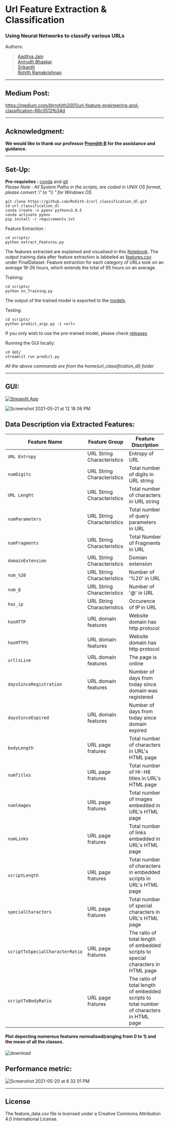 # Url Feature Extraction & Classification  
### Using Neural Networks to classify various URLs  
  
Authors:  
> [Aaditya Jain](https://github.com/aadityajain1)    
> [Anirudh Bhaskar](https://github.com/AnirudhBhaskar21)    
> [Srikanth]( https://github.com/Srikanth-AIE)    
> [Rohith Ramakrishnan](https://github.com/Rohith-2)
<hr style=\"border:0.5px solid gray\"> </hr>

## Medium Post:
https://medium.com/@rrohith2001/url-feature-engineering-and-classification-66c0512fb34d  
<hr style=\"border:0.5px solid gray\"> </hr>  

## Acknowledgment:  
__We would like to thank our professor [Premjith B](https://github.com/premjithb) for the assistance and guidance.__  
 <hr style=\"border:0.5px solid gray\"> </hr> 
 
## Set-Up:  
__Pre-requisites :__ [conda](https://repo.anaconda.com/) and [git](https://git-scm.com/)     
*Please Note : All System Paths in the scripts, are coded in UNIX OS format, please convert '/' to "\\\ " for Windows OS.*
```
git clone https://github.com/Rohith-2/url_classification_dl.git
cd url_classification_dl
conda create -n pyenv python=3.8.5
conda activate pyenv
pip install -r requirements.txt
```
Feature Extraction :    
```
cd scripts/
python extract_Features.py
```
The features extracted are explained and visualised in this [Notebook](https://github.com/Rohith-2/url_classification_dl/blob/main/Notebook/DataProcessing.ipynb). The output training data after feature extraction is labbeled as [features.csv](https://github.com/Rohith-2/url_classification_dl/blob/main/FinalDataset/feature.csv) under FinalDataset. Feature extraction for each category of URLs took on an average 18-26 hours, which extends the total of 95 hours on an average.  
  
Training:
```
cd scripts/
python nn_Training.py
```
The output of the trained model is exported to the [models](https://github.com/Rohith-2/url_classification_dl/blob/main/models).  
  
Testing:
```
cd scripts/
python predict_args.py -i <url>
``` 
If you only wish to use the pre-trained model, please check [releases](https://github.com/Rohith-2/url_classification_dl/releases)    

Running the GUI locally:
```
cd GUI/
streamlit run predict.py
```
*All the above commands are from the home(url_classification_dl) folder*  
<hr style=\"border:0.5px solid gray\"> </hr>   
  
## GUI:  
[![Streamlit App](https://static.streamlit.io/badges/streamlit_badge_black_white.svg)](https://share.streamlit.io/rohith-2/url_classification_dl/main/GUI/gui.py)  

![Screenshot 2021-05-21 at 12 18 06 PM](https://user-images.githubusercontent.com/55501708/119094445-a8e87280-ba2e-11eb-8241-56c580f073cb.png)  

## Data Description via Extracted Features:
| Feature Name | Feature Group | Feature Discription|
| --- | --- | --- |
| `URL Entropy` | URL String Characteristics | Entropy of URL |
| `numDigits` | URL String Characteristics | Total number of digits in URL string |
| `URL Lenght` | URL String Characteristics | Total number of characters in URL string |
| `numParameters` | URL String Characteristics | Total number of query parameters in URL |
| `numFragments` | URL String Characteristics | Total Number of Fragments in URL |
| `domainExtension` | URL String Characteristics | Domian extension |
| `num_%20` | URL String Characteristics | Number of '%20' in URL |
| `num_@` | URL String Characteristics | Number of '@' in URL |
| `has_ip` | URL String Characteristics | Occurence of IP in URL |
| `hasHTTP` |  URL domain features | Website domain has http protocol |
| `hasHTTPS` | URL domain features | Website domain has http protocol |
| `urllsLive` | URL domain features | The page is online |
| `daysSinceRegistration` | URL domain features | Number of days from today since	domain was registered |
| `daysSinceExpired` | URL domain features | Number of days from today since domain expired |
| `bodyLength` | URL page fratures | Total number of characters in URL's	HTML page |
| `numTitles` | URL page fratures | Total number of HI-H6 titles in URL's	HTML page |
| `numlmages` | URL page fratures | Total number of images embedded in URL's	HTML page |
| `numLinks` | URL page fratures | Total number of links embedded in URL's	HTML page |
| `scriptLength` | URL page fratures | Total number of characters in embedded scripts in URL's HTML page |
| `specialCharacters` | URL page fratures | Total number of special characters in URL's	HTML page |
| `scriptToSpecialCharacterRatio` | URL page fratures | The ratio of total length of embedded scripts to special characters in HTML page |
| `scriptToBodyRatio` | URL page fratures | The ratio of total length of embedded scripts to total number of characters in HTML page |  


  
#### Plot depecting numerous features normalised(ranging from 0 to 1) and the mean of all the classes. 
![download](https://user-images.githubusercontent.com/55501708/119180825-6b1b3680-ba8e-11eb-83a1-e68dc29251d6.png)

## Performance metric:  
![Screenshot 2021-05-20 at 6 32 01 PM](https://user-images.githubusercontent.com/55501708/118983160-c1f31400-b999-11eb-8fd9-dd54a204f6d0.png)  

<hr style=\"border:0.5px solid gray\"> </hr>   

## License
The feature_data.csv file is licensed under a Creative Commons Attribution 4.0 International License.




